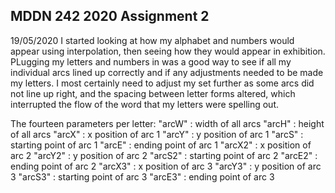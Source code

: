 ## MDDN 242 2020 Assignment 2
19/05/2020
I started looking at how my alphabet and numbers would appear using interpolation, then seeing how they would appear in exhibition. PLugging my letters and numbers in was a good way to see if all my individual arcs lined up correctly and if any adjustments needed to be made my letters. I most certainly need to adjust my set further as some arcs did not line up right, and the spacing between letter forms altered, which interrupted the flow of the word that my letters were spelling out.

The fourteen parameters per letter:
"arcW" : width of all arcs
"arcH" : height of all arcs
"arcX" : x position of arc 1
"arcY" : y position of arc 1
"arcS" : starting point of arc 1
"arcE" : ending point of arc 1
"arcX2" : x position of arc 2
"arcY2" : y position of arc 2
"arcS2" : starting point of arc 2
"arcE2" : ending point of arc 2
"arcX3" : x position of arc 3
"arcY3" : y position of arc 3
"arcS3" : starting point of arc 3
"arcE3" : ending point of arc 3
